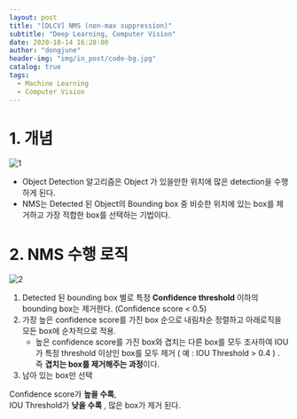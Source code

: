 ```yaml
---
layout: post
title: "[DLCV] NMS (non-max suppression)"
subtitle: "Deep Learning, Computer Vision"
date: 2020-10-14 16:28:00
author: "dongjune"
header-img: "img/in_post/code-bg.jpg"
catalog: true
tags:
  - Machine Learning
  - Computer Vision
---
```

# 1. 개념
![1](https://user-images.githubusercontent.com/53213397/117607253-8d5fab00-b196-11eb-9740-0737b4fa72a2.png)
- Object Detection 알고리즘은 Object 가 있을만한 위치에 많은 detection을 수행하게 된다.
- NMS는 Detected 된 Object의 Bounding box 중 비슷한 위치에 있는 box를 제거하고 가장 적합한 box를 선택하는 기법이다.

# 2. NMS 수행 로직
![2](https://user-images.githubusercontent.com/53213397/117607268-93ee2280-b196-11eb-9c28-edc25e22b92f.png)

1. Detected 된 bounding box 별로 특정 **Confidence threshold** 이하의 bounding box는 제거한다. (Confidence score < 0.5)
2. 가장 높은 confidence score를 가진 box 순으로 내림차순 정렬하고 아래로직을 모든 box에 순차적으로 적용.
	-  높은 confidence score를 가진 box와 겹치는 다른 box를 모두 조사하여 IOU가 특정 threshold 이상인 box를 모두 제거 ( 예 : IOU Threshold > 0.4 ) . 즉 **겹치는 box를 제거해주는 과정**이다.
3. 남아 있는 box만 선택

Confidence score가 **높을 수록**,  
IOU Threshold가 **낮을 수록**  , 많은 box가 제거 된다.

